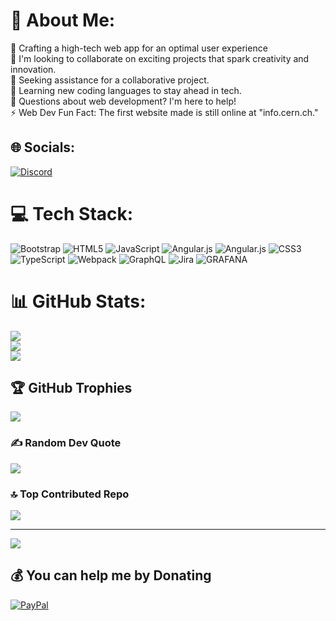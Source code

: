 # 💫 About Me:
🔭 Crafting a high-tech web app for an optimal user experience<br>👯 I'm looking to collaborate on exciting projects that spark creativity and innovation.<br>🤝 Seeking assistance for a collaborative project.<br>🌱 Learning new coding languages to stay ahead in tech.<br>💬 Questions about web development? I'm here to help!<br>⚡ Web Dev Fun Fact: The first website made is still online at "info.cern.ch."


## 🌐 Socials:
[![Discord](https://img.shields.io/badge/Discord-%237289DA.svg?logo=discord&logoColor=white)](https://discord.gg/<https://discord.com/users/677917996450054170>) 

# 💻 Tech Stack:
![Bootstrap](https://img.shields.io/badge/bootstrap-%238511FA.svg?style=for-the-badge&logo=bootstrap&logoColor=white) ![HTML5](https://img.shields.io/badge/html5-%23E34F26.svg?style=for-the-badge&logo=html5&logoColor=white) ![JavaScript](https://img.shields.io/badge/javascript-%23323330.svg?style=for-the-badge&logo=javascript&logoColor=%23F7DF1E) ![Angular.js](https://img.shields.io/badge/angular.js-%23E23237.svg?style=for-the-badge&logo=angularjs&logoColor=white) ![Angular.js](https://img.shields.io/badge/angular.js-%23E23237.svg?style=for-the-badge&logo=angularjs&logoColor=white) ![CSS3](https://img.shields.io/badge/css3-%231572B6.svg?style=for-the-badge&logo=css3&logoColor=white) ![TypeScript](https://img.shields.io/badge/typescript-%23007ACC.svg?style=for-the-badge&logo=typescript&logoColor=white) ![Webpack](https://img.shields.io/badge/webpack-%238DD6F9.svg?style=for-the-badge&logo=webpack&logoColor=black) ![GraphQL](https://img.shields.io/badge/-GraphQL-E10098?style=for-the-badge&logo=graphql&logoColor=white) ![Jira](https://img.shields.io/badge/jira-%230A0FFF.svg?style=for-the-badge&logo=jira&logoColor=white) ![GRAFANA](https://img.shields.io/badge/grafana-F46800.svg?style=for-the-badge&logo=grafana&logoColor=white&color=%23F46800)
# 📊 GitHub Stats:
![](https://github-readme-stats.vercel.app/api?username=Peterxb&theme=merko&hide_border=false&include_all_commits=false&count_private=false)<br/>
![](https://github-readme-streak-stats.herokuapp.com/?user=Peterxb&theme=merko&hide_border=false)<br/>
![](https://github-readme-stats.vercel.app/api/top-langs/?username=Peterxb&theme=merko&hide_border=false&include_all_commits=false&count_private=false&layout=compact)

## 🏆 GitHub Trophies
![](https://github-profile-trophy.vercel.app/?username=Peterxb&theme=matrix&no-frame=false&no-bg=true&margin-w=4)

### ✍️ Random Dev Quote
![](https://quotes-github-readme.vercel.app/api?type=horizontal&theme=gruvbox)

### 🔝 Top Contributed Repo
![](https://github-contributor-stats.vercel.app/api?username=Peterxb&limit=5&theme=gruvbox&combine_all_yearly_contributions=true)

---
[![](https://visitcount.itsvg.in/api?id=Peterxb&icon=0&color=3)](https://visitcount.itsvg.in)

  ## 💰 You can help me by Donating
  [![PayPal](https://img.shields.io/badge/PayPal-00457C?style=for-the-badge&logo=paypal&logoColor=white)](https://paypal.me/https://paypal.me/Peterxb6?country.x=ZA&locale.x=en_US) 

  
<!-- Proudly created with GPRM ( https://gprm.itsvg.in ) -->
